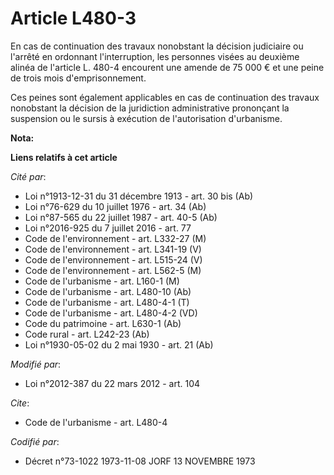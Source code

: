 # Article L480-3

En cas de continuation des travaux nonobstant la décision judiciaire ou l'arrêté en ordonnant l'interruption, les personnes
visées au deuxième alinéa de l'article L. 480-4 encourent une amende de 75 000 € et une peine de trois mois d'emprisonnement.

Ces  peines sont également applicables en cas de continuation des travaux  nonobstant la décision de la juridiction
administrative prononçant la  suspension ou le sursis à exécution de l'autorisation d'urbanisme.

**Nota:**



**Liens relatifs à cet article**

_Cité par_:

  - Loi n°1913-12-31 du 31 décembre 1913 - art. 30 bis (Ab)
  - Loi n°76-629 du 10 juillet 1976 - art. 34 (Ab)
  - Loi n°87-565 du 22 juillet 1987 - art. 40-5 (Ab)
  - Loi n°2016-925 du 7 juillet 2016 - art. 77
  - Code de l'environnement - art. L332-27 (M)
  - Code de l'environnement - art. L341-19 (V)
  - Code de l'environnement - art. L515-24 (V)
  - Code de l'environnement - art. L562-5 (M)
  - Code de l'urbanisme - art. L160-1 (M)
  - Code de l'urbanisme - art. L480-10 (Ab)
  - Code de l'urbanisme - art. L480-4-1 (T)
  - Code de l'urbanisme - art. L480-4-2 (VD)
  - Code du patrimoine - art. L630-1 (Ab)
  - Code rural - art. L242-23 (Ab)
  - Loi n°1930-05-02 du 2 mai 1930 - art. 21 (Ab)

_Modifié par_:

  - Loi n°2012-387 du 22 mars 2012 - art. 104

_Cite_:

  - Code de l'urbanisme - art. L480-4

_Codifié par_:

  - Décret n°73-1022 1973-11-08 JORF 13 NOVEMBRE 1973
